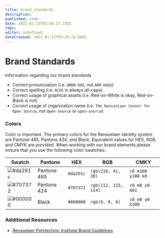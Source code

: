 ```yaml
---
title: brand_standards
description: 
published: true
date: 2021-01-23T03:20:27.335Z
tags: 
editor: undefined
dateCreated: 2021-01-23T03:20:24.609Z
---
```


# Brand Standards

Information regarding our brand standards

- Correct pronunciation (i.e. `ARRR-KOS`, not `ARR-KAUS`)
- Correct spelling (i.e. `RCOS` is always all-caps)
- Correct usage of graphical assets (i.e. Red-on-White is okay, Red-on-Black is _not_)
- Correct usage of organization name (i.e. `The Rensselaer Center for Open Source`, not `Open-Source` or `open-source`)

### Colors

Color is important. The primary colors for the Rensselaer identity system are Pantone 485, Pantone 424, and Black. Equivalent values for HEX, RGB, and CMYK are provided. When working with our brand elements please ensure that you use the following color swatches:

|Swatch|Pantone|HEX|RGB|CMKY|
|---|---|---|---|---|
|![#da291c](https://placehold.it/40/da291c/000000?text=+)|Pantone 485|`#da291c`|`rgb(218, 41, 28)`|`c0 m100 y100 k0`|
|![#707372](https://placehold.it/40/707372/000000?text=+)|Pantone 424|`#707372`|`rgb(112, 115, 114)`|`c0 m0 y0 k61`|
|![#000000](https://placehold.it/40/000000/000000?text=+)|Black|`#000000`|`rgb(0, 0, 0)`|`c0 m0 y0 k100`|

### Additional Resources

- [Rensselaer Polytechnic Institute Brand Guidelines](https://www.rpi.edu/dept/scer/resources/BrandGuidelines_06_12_15.pdf)
